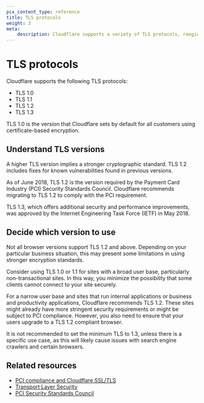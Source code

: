 ```yaml
---
pcx_content_type: reference
title: TLS protocols
weight: 3
meta:
    description: Cloudflare supports a variety of TLS protocols, ranging from TLS 1.0 to TLS 1.3.
---
```


# TLS protocols

Cloudflare supports the following TLS protocols:

- TLS 1.0
- TLS 1.1
- TLS 1.2
- TLS 1.3

TLS 1.0 is the version that Cloudflare sets by default for all customers using certificate-based encryption.

## Understand TLS versions

A higher TLS version implies a stronger cryptographic standard. TLS 1.2 includes fixes for known vulnerabilities found in previous versions.

As of June 2018, TLS 1.2 is the version required by the Payment Card Industry (PCI) Security Standards Council. Cloudflare recommends migrating to TLS 1.2 to comply with the PCI requirement.

TLS 1.3, which offers additional security and performance improvements, was approved by the Internet Engineering Task Force (IETF) in May 2018.

## Decide which version to use

Not all browser versions support TLS 1.2 and above. Depending on your particular business situation, this may present some limitations in using stronger encryption standards.

Consider using TLS 1.0 or 1.1 for sites with a broad user base, particularly non-transactional sites. In this way, you minimize the possibility that some clients cannot connect to your site securely.

For a narrow user base and sites that run internal applications or business and productivity applications, Cloudflare recommends TLS 1.2. These sites might already have more stringent security requirements or might be subject to PCI compliance. However, you also need to ensure that your users upgrade to a TLS 1.2 compliant browser.

It is not recommended to set the minimum TLS to 1.3, unless there is a specific use case, as this will likely cause issues with search engine crawlers and certain browsers.

## Related resources

- [PCI compliance and Cloudflare SSL/TLS](/ssl/reference/compliance-and-vulnerabilities/)
- [Transport Layer Security](https://www.cloudflare.com/learning/ssl/transport-layer-security-tls/)
- [PCI Security Standards Council](https://www.pcisecuritystandards.org/)